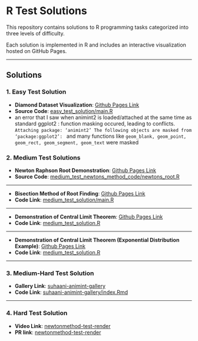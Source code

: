 # R Test Solutions

This repository contains solutions to R programming tasks categorized into three levels of difficulty.

Each solution is implemented in R and includes an interactive visualization hosted on GitHub Pages.

---

## Solutions

### 1. Easy Test Solution
- **Diamond Dataset Visualization**: [Github Pages Link](https://suhaani-agarwal.github.io/r/easy_test_solution2/index.html)
- **Source Code**: [easy_test_solution/main.R](https://github.com/suhaani-agarwal/r/tree/main/easy_test_solution2)
- an error that I saw when animint2 is loaded/attached at the same time as standard ggplot2 : function masking occured, leading to conflicts.
  `Attaching package: ‘animint2’
The following objects are masked from ‘package:ggplot2’:
` and many functions like `geom_blank, geom_point, geom_rect, geom_segment, geom_text` were masked

### 2. Medium Test Solutions
- **Newton Raphson Root Demonstration**: [Github Pages Link](https://suhaani-agarwal.github.io/r/newton_raphson_method/index.html)
- **Source Code**: [medium_test_newtons_method_code/newtons_root.R](https://github.com/suhaani-agarwal/r/tree/main/medium_test_newtons_method_code/newtons_root.r)

---

- **Bisection Method of Root Finding**: [Github Pages Link](https://suhaani-agarwal.github.io/r/bisection_method/index.html)
- **Code Link**: [medium_test_solution/main.R](https://github.com/suhaani-agarwal/r/tree/main/bisection_method)

---

- **Demonstration of Central Limit Theorem**: [Github Pages Link](https://suhaani-agarwal.github.io/r/clt_animation/index.html)
- **Code Link**: [medium_test_solution.R](https://github.com/suhaani-agarwal/r/tree/main/medium_test_centrallimit_code)

---
- **Demonstration of Central Limit Theorem (Exponential Distribution Example)**: [Github Pages Link](https://suhaani-agarwal.github.io/r/clt_animation_exponential_fn/index.html)
- **Code Link**: [medium_test_solution.R](https://github.com/suhaani-agarwal/r/tree/main/clt_animation_exponential_code/cltexpo.r)

---

### 3. Medium-Hard Test Solution
- **Gallery Link**: [suhaani-animint-gallery](https://suhaani-agarwal.github.io/suhaani-animint-gallery/)
- **Code Link**: [suhaani-animint-gallery/index.Rmd](https://github.com/suhaani-agarwal/suhaani-animint-gallery/blob/main/index.Rmd)

---
### 4. Hard Test Solution
- **Video Link**: [newtonmethod-test-render](https://youtu.be/54EY5acNjK4)
- **PR link**: [newtonmethod-test-render](https://github.com/animint/animint2/pull/190)
